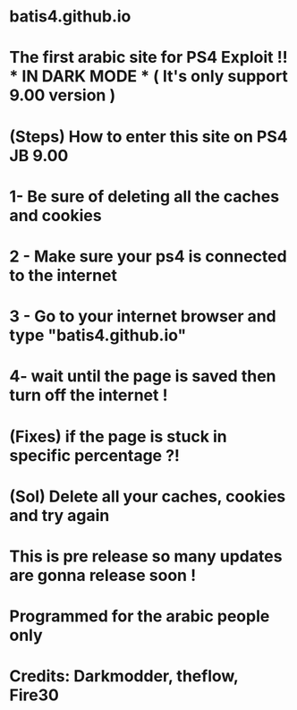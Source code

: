 # batis4.github.io
# The first arabic site for PS4 Exploit !! * IN DARK MODE * ( It's only support 9.00 version ) 
# (Steps) How to enter this site on PS4 JB 9.00
# 1- Be sure of deleting all the caches and cookies
# 2 - Make sure your ps4 is connected to the internet
# 3 - Go to your internet browser and type "batis4.github.io"
# 4- wait until the page is saved then turn off the internet !

# (Fixes) if the page is stuck in specific percentage ?!
# (Sol) Delete all your caches, cookies and try again

# This is pre release so many updates are gonna release soon !
#  Programmed for the arabic people only 

# Credits: Darkmodder, theflow, Fire30
